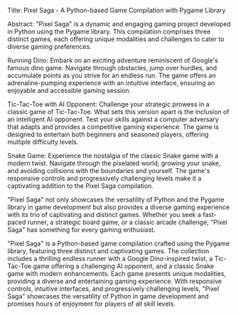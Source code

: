 Title: Pixel Saga - A Python-based Game Compilation with Pygame Library

Abstract:
"Pixel Saga" is a dynamic and engaging gaming project developed in Python using the Pygame library. This compilation comprises three distinct games, each offering unique modalities and challenges to cater to diverse gaming preferences.

Running Dino:
Embark on an exciting adventure reminiscent of Google's famous dino game. Navigate through obstacles, jump over hurdles, and accumulate points as you strive for an endless run. The game offers an adrenaline-pumping experience with an intuitive interface, ensuring an enjoyable and accessible gaming session.

Tic-Tac-Toe with AI Opponent:
Challenge your strategic prowess in a classic game of Tic-Tac-Toe. What sets this version apart is the inclusion of an intelligent AI opponent. Test your skills against a computer adversary that adapts and provides a competitive gaming experience. The game is designed to entertain both beginners and seasoned players, offering multiple difficulty levels.

Snake Game:
Experience the nostalgia of the classic Snake game with a modern twist. Navigate through the pixelated world, growing your snake, and avoiding collisions with the boundaries and yourself. The game's responsive controls and progressively challenging levels make it a captivating addition to the Pixel Saga compilation.

"Pixel Saga" not only showcases the versatility of Python and the Pygame library in game development but also provides a diverse gaming experience with its trio of captivating and distinct games. Whether you seek a fast-paced runner, a strategic board game, or a classic arcade challenge, "Pixel Saga" has something for every gaming enthusiast.


"Pixel Saga" is a Python-based game compilation crafted using the Pygame library, featuring three distinct and captivating games. The collection includes a thrilling endless runner with a Google Dino-inspired twist, a Tic-Tac-Toe game offering a challenging AI opponent, and a classic Snake game with modern enhancements. Each game presents unique modalities, providing a diverse and entertaining gaming experience. With responsive controls, intuitive interfaces, and progressively challenging levels, "Pixel Saga" showcases the versatility of Python in game development and promises hours of enjoyment for players of all skill levels.
